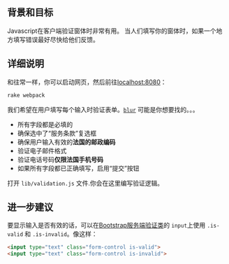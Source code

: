 ## 背景和目标

Javascript在客户端验证窗体时非常有用。
当人们填写你的窗体时，如果一个地方填写错误最好尽快给他们反馈。

## 详细说明

和往常一样，你可以启动网页，然后前往[localhost:8080](http://localhost:8080)：

```bash
rake webpack
```

我们希望在用户填写每个输入时验证表单。[`blur`](https://developer.mozilla.org/en-US/docs/Web/Events/blur) 可能是你想要找的。。。

- 所有字段都是必填的
- 确保选中了“服务条款”复选框
- 确保用户输入有效的**法国的邮政编码**
- 验证电子邮件格式
- 验证电话号码**仅限法国手机号码**
- 如果所有字段都已正确填写，启用“提交”按钮

打开 `lib/validation.js` 文件.你会在这里编写验证逻辑。

## 进一步建议

要显示输入是否有效的话，可以在[Bootstrap服务端验证类](https://getbootstrap.com/docs/5.1/forms/validation/#server-side)的 `input`上使用 `.is-valid` 和 `.is-invalid`。像这样：

```html
<input type="text" class="form-control is-valid">
<input type="text" class="form-control is-invalid">
```
